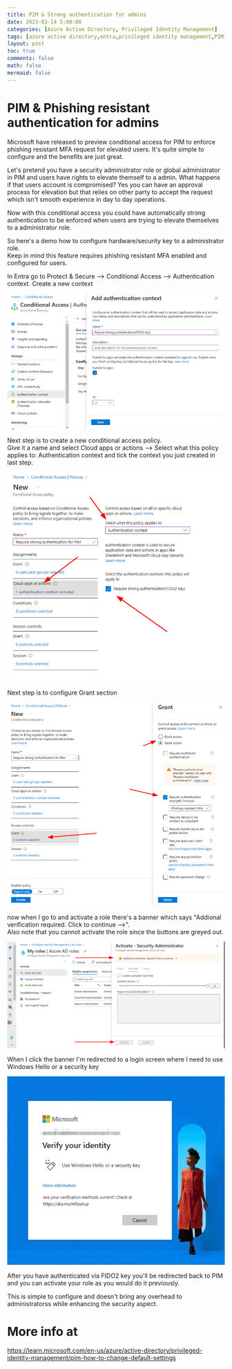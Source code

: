 ```yaml
---
title: PIM & Strong authentication for admins
date: 2023-03-14 5:00:00
categories: [Azure Active Directory, Privileged Identity Management]
tags: [azure active directory,entra,privileged identity management,PIM,mfa,strong authentication,security key,FIDO2,microsoft,learning,tutorial]
layout: post
toc: true
comments: false
math: false
mermaid: false
---
```


# PIM & Phishing resistant authentication for admins

Microsoft have released to preview conditional access for PIM to enforce phishing resistant MFA request for elevated users. It's quite simple to configure and the benefits are just great. 

Let's pretend you have a security administrator role or global administrator in PIM and users have rights to elevate themself to a admin. What happens if that users account is compromised? Yes you can have an approval process for elevation but that relies on other party to accept the request which isn't smooth experience in day to day operations.

Now with this conditional access you could have  automatically strong authentication to be enforced when users are trying to elevate themselves to a administrator role.

So here's a demo how to configure hardware/security key to a administrator role.  
Keep in mind this feature requires phishing resistant MFA enabled and configured for users.

In Entra go to Protect & Secure --> Conditional Access --> Authentication context. Create a new context

![Picture 1. Add authentication context](/assets/img/2023-03-14-PIM-phising-resistant-authentication-for-admins/1-AddAuthContext.png)

Next step is to create a new conditional access policy.  
Give it a name and select Cloud apps or actions --> Select what this policy applies to: Authentication context and tick the context you just created in last step.

![Picture 2. New conditional access policy, authentication context](/assets/img/2023-03-14-PIM-phising-resistant-authentication-for-admins/2-NewCAPolicyAddContext.png)

Next step is to configure Grant section

![Picture 3. New conditional access policy, Grant](/assets/img/2023-03-14-PIM-phising-resistant-authentication-for-admins/3-NewCAPolicyAddGrant.png)

now when I go to and activate a role there's a banner which says "Addional verification required. Click to continue -->".   
Also note that you cannot activate the role since the buttons are greyed out.  

![Picture 4. Activating PIM Role](/assets/img/2023-03-14-PIM-phising-resistant-authentication-for-admins/4-ActivatingPimRole.png)

When I click the banner I'm redirected to a login screen where I need to use Windows Hello or a security key

![Picture 4. Verify your identity screen](/assets/img/2023-03-14-PIM-phising-resistant-authentication-for-admins/5-verifyIdentity.png)

After you have authenticated via FIDO2 key you'll be redirected back to PIM and you can activate your role as you would do it previously.

This is simple to configure and doesn't bring any overhead to administratorss while enhancing the security aspect.

# More info at
https://learn.microsoft.com/en-us/azure/active-directory/privileged-identity-management/pim-how-to-change-default-settings